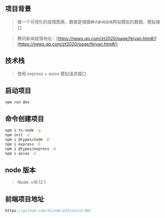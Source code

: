 ## 项目背景

> 做一个可视化的疫情图表，数据是根据`腾讯新闻疫情`网站模拟的数据，模拟接口

> 腾讯新闻疫情地址：[https://news.qq.com/zt2020/page/feiyan.htm#/](https://news.qq.com/zt2020/page/feiyan.htm#/)

## 技术栈

> 使用 express + axios 模拟请求接口

## 启动项目

```
npm run dev
```

## 命令创建项目

```sh
npm i ts-node -g
npm init -y
npm i @types/node -D
npm i express -D
npm i @types/express -D
npm i axios -S
```

## node 版本

> Node: v18.12.1
## 前端项目地址

```ts
https://github.com/dlcoder224/novid-001
```

